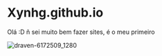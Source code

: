 # Xynhg.github.io
<text>
  Olá :D ñ sei muito bem fazer sites, é o meu primeiro
  <head>

    
    
  ![draven-6172509_1280](https://user-images.githubusercontent.com/87013712/124586765-3cce9c00-de2d-11eb-9313-8b48bcf97885.jpg)
